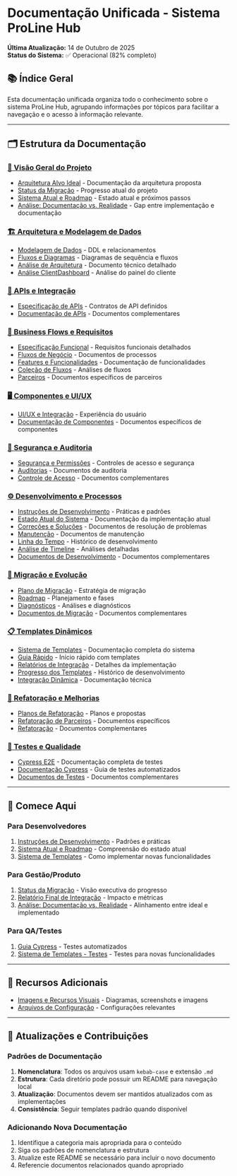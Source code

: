 # Documentação Unificada - Sistema ProLine Hub

**Última Atualização:** 14 de Outubro de 2025  
**Status do Sistema:** ✅ Operacional (82% completo)

## 📚 Índice Geral

Esta documentação unificada organiza todo o conhecimento sobre o sistema ProLine Hub, agrupando informações por tópicos para facilitar a navegação e o acesso à informação relevante.

---

## 🗂️ Estrutura da Documentação

### [🎯 Visão Geral do Projeto](./migration/target-architecture.md)
- [Arquitetura Alvo Ideal](./migration/target-architecture.md) - Documentação da arquitetura proposta
- [Status da Migração](./migration/MIGRATION_STATUS.md) - Progresso atual do projeto
- [Sistema Atual e Roadmap](./migration/SISTEMA_ATUAL_E_ROADMAP.md) - Estado atual e próximos passos
- [Análise: Documentação vs. Realidade](./development/DOCUMENTATION_REALITY_GAP_ANALYSIS.md) - Gap entre implementação e documentação

### [🏗️ Arquitetura e Modelagem de Dados](./architecture/)
- [Modelagem de Dados](./architecture/data-model.md) - DDL e relacionamentos
- [Fluxos e Diagramas](./architecture/flows.md) - Diagramas de sequência e fluxos
- [Análise de Arquitetura](./architecture/ARCHITECTURE_ANALYSIS.md) - Documento técnico detalhado
- [Análise ClientDashboard](./architecture/client_dashboard.md) - Análise do painel do cliente

### [🔌 APIs e Integração](./api/)
- [Especificação de APIs](./api/api-spec.md) - Contratos de API definidos
- [Documentação de APIs](./api/api_docs/) - Documentos complementares

### [👥 Business Flows e Requisitos](./business-flows/)
- [Especificação Funcional](./business-flows/functional-spec.md) - Requisitos funcionais detalhados
- [Fluxos de Negócio](./business-flows/) - Documentos de processos
- [Features e Funcionalidades](./business-flows/features/) - Documentação de funcionalidades
- [Coleção de Fluxos](./business-flows/collection-flow-analysis/) - Análises de fluxos
- [Parceiros](./business-flows/partner/) - Documentos específicos de parceiros

### [🖥️ Componentes e UI/UX](./components/)
- [UI/UX e Integração](./components/ui-ux.md) - Experiência do usuário
- [Documentação de Componentes](./components/components/) - Documentos específicos de componentes

### [🔐 Segurança e Auditoria](./security/)
- [Segurança e Permissões](./security/security-permissions.md) - Controles de acesso e segurança
- [Auditorias](./security/auditoria/) - Documentos de auditoria
- [Controle de Acesso](./security/security/) - Documentos complementares

### [⚙️ Desenvolvimento e Processos](./development/)
- [Instruções de Desenvolvimento](./development/DEVELOPMENT_INSTRUCTIONS.md) - Práticas e padrões
- [Estado Atual do Sistema](./development/as-is/) - Documentação da implementação atual
- [Correções e Soluções](./development/fixes/) - Documentos de resolução de problemas
- [Manutenção](./development/maintenance/) - Documentos de manutenção
- [Linha do Tempo](./development/timeline/) - Histórico de desenvolvimento
- [Análise de Timeline](./development/timeline-analysis/) - Análises detalhadas
- [Documentos de Desenvolvimento](./development/development/) - Documentos complementares

### [🔄 Migração e Evolução](./migration/)
- [Plano de Migração](./migration/migration-plan.md) - Estratégia de migração
- [Roadmap](./migration/roadmap/) - Planejamento e fases
- [Diagnósticos](./migration/diagnostic-finalize-checklist/) - Análises e diagnósticos
- [Documentos de Migração](./migration/migration/) - Documentos complementares

### [📋 Templates Dinâmicos](./templates/)
- [Sistema de Templates](./templates/INDEX.md) - Documentação completa do sistema
- [Guia Rápido](./templates/TEMPLATES_QUICK_START.md) - Início rápido com templates
- [Relatórios de Integração](./templates/PHASE_2_INTEGRATION_FINAL_REPORT.md) - Detalhes da implementação
- [Progresso dos Templates](./templates/PHASE_2_TEMPLATES_PROGRESS.md) - Histórico de desenvolvimento
- [Integração Dinâmica](./templates/PHASE_2_DYNAMIC_INTEGRATION.md) - Documentação técnica

### [🔧 Refatoração e Melhorias](./refactoring/)
- [Planos de Refatoração](./refactoring/refactors/) - Planos e propostas
- [Refatoração de Parceiros](./refactoring/partner-refactoring/) - Documentos específicos
- [Refatoração](./refactoring/refactoring/) - Documentos complementares

### [🧪 Testes e Qualidade](./testing/)
- [Cypress E2E](./testing/cypress/) - Documentação completa de testes
- [Documentação Cypress](./testing/CYPRESS.md) - Guia de testes automatizados
- [Documentos de Testes](./testing/testing/) - Documentos complementares

---

## 🚀 Comece Aqui

### Para Desenvolvedores
1. [Instruções de Desenvolvimento](./development/DEVELOPMENT_INSTRUCTIONS.md) - Padrões e práticas
2. [Sistema Atual e Roadmap](./migration/SISTEMA_ATUAL_E_ROADMAP.md) - Compreensão do estado atual
3. [Sistema de Templates](./templates/TEMPLATES_QUICK_START.md) - Como implementar novas funcionalidades

### Para Gestão/Produto
1. [Status da Migração](./migration/MIGRATION_STATUS.md) - Visão executiva do progresso
2. [Relatório Final de Integração](./templates/PHASE_2_INTEGRATION_FINAL_REPORT.md) - Impacto e métricas
3. [Análise: Documentação vs. Realidade](./development/DOCUMENTATION_REALITY_GAP_ANALYSIS.md) - Alinhamento entre ideal e implementado

### Para QA/Testes
1. [Guia Cypress](./testing/CYPRESS.md) - Testes automatizados
2. [Sistema de Templates - Testes](./templates/TEMPLATES_QUICK_START.md#-testes) - Testes para novas funcionalidades

---

## 📁 Recursos Adicionais

- [Imagens e Recursos Visuais](./images/) - Diagramas, screenshots e imagens
- [Arquivos de Configuração](./development/tsconfig.json) - Configurações relevantes

---

## 🔄 Atualizações e Contribuições

### Padrões de Documentação
1. **Nomenclatura**: Todos os arquivos usam `kebab-case` e extensão `.md`
2. **Estrutura**: Cada diretório pode possuir um README para navegação local
3. **Atualização**: Documentos devem ser mantidos atualizados com as implementações
4. **Consistência**: Seguir templates padrão quando disponível

### Adicionando Nova Documentação
1. Identifique a categoria mais apropriada para o conteúdo
2. Siga os padrões de nomenclatura e estrutura
3. Atualize este README se necessário para incluir o novo documento
4. Referencie documentos relacionados quando apropriado